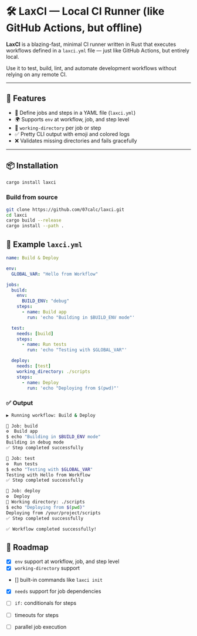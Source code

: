 # 🛠️ LaxCI — Local CI Runner (like GitHub Actions, but offline)

**LaxCI** is a blazing-fast, minimal CI runner written in Rust that executes workflows defined in a `laxci.yml` file — just like GitHub Actions, but entirely local.

Use it to test, build, lint, and automate development workflows without relying on any remote CI.

---

## 🚀 Features

- 🧱 Define jobs and steps in a YAML file (`laxci.yml`)
- 🌍 Supports `env` at workflow, job, and step level
- 📁 `working-directory` per job or step
- ✅ Pretty CLI output with emoji and colored logs
- ❌ Validates missing directories and fails gracefully

---

## 📦 Installation

```bash
cargo install laxci
```
### Build from source

```bash
git clone https://github.com/07calc/laxci.git
cd laxci
cargo build --release
cargo install --path .
```

## 📝 Example `laxci.yml`

```yaml
name: Build & Deploy

env:
  GLOBAL_VAR: "Hello from Workflow"

jobs:
  build:
    env:
      BUILD_ENV: "debug"
    steps:
      - name: Build app
        run: 'echo "Building in $BUILD_ENV mode"'

  test:
    needs: [build]
    steps:
      - name: Run tests
        run: 'echo "Testing with $GLOBAL_VAR"'

  deploy:
    needs: [test]
    working_directory: ./scripts
    steps:
      - name: Deploy
        run: 'echo "Deploying from $(pwd)"'

```

### ✅ Output

```bash
▶ Running workflow: Build & Deploy

🔨 Job: build
⚙️  Build app
$ echo "Building in $BUILD_ENV mode"
Building in debug mode
✅ Step completed successfully

🔨 Job: test
⚙️  Run tests
$ echo "Testing with $GLOBAL_VAR"
Testing with Hello from Workflow
✅ Step completed successfully

🔨 Job: deploy
⚙️  Deploy
📁 Working directory: ./scripts
$ echo "Deploying from $(pwd)"
Deploying from /your/project/scripts
✅ Step completed successfully

✅ Workflow completed successfully!

```

## 🔧 Roadmap
- [x] `env` support at workflow, job, and step level
- [x] `working-directory` support
- [] built-in commands like `laxci init`
- [x] `needs` support for job dependencies
- [ ] `if:` conditionals for steps
- [ ] timeouts for steps
- [ ] parallel job execution

